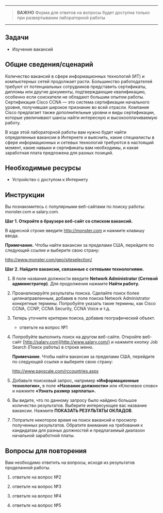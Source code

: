 
---

> **ВАЖНО**
> Форма для ответов на вопросы будет доступна только при развертывании лабораторной работы 

---

## Задачи

-   Изучение вакансий

## Общие сведения/сценарий

Количество вакансий в сфере информационных технологий (ИТ) и компьютерных сетей продолжает расти. Большинство работодателей требуют от потенциальных сотрудников представить сертификаты, дипломы или другие документы, подтверждающие квалификацию, особенно если соискатели не обладают большим опытом работы. Сертификация Cisco CCNA — это система сертификации начального уровня, получившая широкое признание во всей отрасли. Компания Cisco предлагает также дополнительные уровни и виды сертификации, которые увеличивают шансы найти интересную и высокооплачиваемую работу.

В ходе этой лабораторной работы вам нужно будет найти определенные вакансии в Интернете и выяснить, какие специалисты в сфере информационных и сетевых технологий требуются в настоящий момент, какие навыки и сертификаты вам необходимы, и какая заработная плата предложена для разных позиций.

## Необходимые ресурсы

-   Устройство с доступом к Интернету

## Инструкции

Вы познакомитесь с популярными веб-сайтами по поиску работы: monster.com и salary.com.

**Шаг 1. Откройте в браузере веб-сайт со списком вакансий.**

В адресной строке введите <http://monster.com> и нажмите клавишу ввода.

**Примечание.** Чтобы найти вакансии за пределами США, перейдите по следующей ссылке и выберите свою страну:

<http://www.monster.com/geo/siteselection/>

**Шаг 2. Найдите вакансии, связанные с сетевыми технологиями.**

1.  В поле названия должности введите **Network Administrator (Сетевой администратор)**. Для продолжения нажмите **Найти работу.**

2.  Проанализируйте результаты поиска. Сделайте поиск более целенаправленным, добавив в поле поиска Network Administrator конкретные термины. Попробуйте указать такие термины, как Cisco CCNA, CCNP, CCNA Security, CCNA Voice и т.д.

3.  Теперь уточните критерии поиска, добавив географический объект. 
    
    - ответьте на вопрос №1

4.  Попробуйте выполнить поиск на другом веб-сайте. Откройте веб-сайт [http://salary.com](http://www.salary.com/) и нажмите кнопку Job Search (Поиск работы) в строке меню.

    **Примечание**. Чтобы найти вакансии за пределами США, перейдите по следующей ссылке и выберите свою страну:

    <http://www.payscale.com/rccountries.aspx>

5.  Добавьте поисковый запрос, например **«Информационные технологии»,** в поле **«Название должности»** или «Ключевое слово» и нажмите **«Узнать размер зарплаты».**

6.  Вы видите, что по данному запросу было найдено большое количество результатов. Выберите интересующее вас название вакансии. Нажмите **ПОКАЗАТЬ РЕЗУЛЬТАТЫ ОКЛАДОВ**.

7.  Потратьте некоторое время на поиск вакансий и просмотр полученных результатов. Обратите внимание на требования к кандидатам для разных должностей и предлагаемый диапазон начальной заработной платы.

## Вопросы для повторения

Вам необходимо ответить на вопросы, исходя из результатов проделанной работы.

1.  ответьте на вопрос №2

2.  ответьте на вопрос №3

3.  ответьте на вопрос №4

4.  ответьте на вопрос №5
